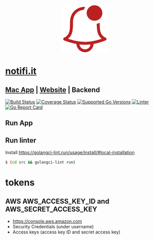<p align="center"><img height="150px" src="https://raw.githubusercontent.com/maxisme/notifi/master/images/bell.png"></p>

# [notifi.it](https://notifi.it/)

## [Mac App](https://github.com/maxisme/notifi) | [Website](https://github.com/maxisme/notifi.it) | Backend

[![Build Status](https://github.com/maxisme/notifi-backend/workflows/notifi/badge.svg)](https://github.com/maxisme/notifi-backend/actions)
[![Coverage Status](https://codecov.io/gh/maxisme/notifi-backend/branch/master/graph/badge.svg)](https://codecov.io/gh/maxisme/notifi-backend)
[![Supported Go Versions](https://img.shields.io/badge/go-1.16-green)](https://github.com/maxisme/notifi-backend/actions)
[![Linter](https://img.shields.io/badge/lint-golangci--lint-blue)](https://golangci-lint.run/)
[![Go Report Card](https://goreportcard.com/badge/github.com/maxisme/notifi-backend)](https://goreportcard.com/report/github.com/maxisme/notifi-backend)


## Run App


## Run linter
Install https://golangci-lint.run/usage/install/#local-installation
```bash
$ (cd src && golangci-lint run)
```

# tokens
## AWS AWS_ACCESS_KEY_ID and AWS_SECRET_ACCESS_KEY
 - https://console.aws.amazon.com
 - Security Credentials (under username)
 - Access keys (access key ID and secret access key)

